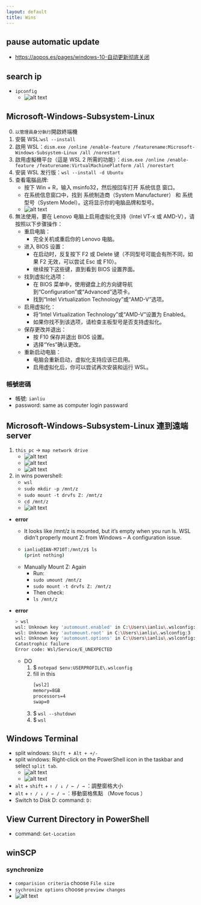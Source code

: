 ```yaml
---
layout: default
title: Wins
---
```

## pause automatic update
- https://aopos.es/pages/windows-10-自动更新彻底关闭

## search ip
- `ipconfig`
    - ![alt text](/assests/images/tools/wins-1.png)

## Microsoft-Windows-Subsystem-Linux
0. `以管理員身分執行`開啟終端機
1. 安裝 WSL:`wsl --install`
2. 啟用 WSL：`dism.exe /online /enable-feature /featurename:Microsoft-Windows-Subsystem-Linux /all /norestart`
3. 啟用虛擬機平台（這是 WSL 2 所需的功能）：`dism.exe /online /enable-feature /featurename:VirtualMachinePlatform /all /norestart`
4. 安装 WSL 发行版：`wsl --install -d Ubuntu`
4. 查看電腦品牌: 
    - 按下 Win + R，输入 msinfo32，然后按回车打开 系统信息 窗口。
    - 在系统信息窗口中，找到 系统制造商（System Manufacturer） 和 系统型号（System Model）。这将显示你的电脑品牌和型号。
    - ![alt text](/assests/images/tools/wins-2.png)
5. 無法使用，要在 Lenovo 电脑上启用虚拟化支持（Intel VT-x 或 AMD-V），请按照以下步骤操作：
    - 重启电脑：
        - 完全关机或重启你的 Lenovo 电脑。
    - 进入 BIOS 设置：
        - 在启动时，反复按下 F2 或 Delete 键（不同型号可能会有所不同，如果 F2 无效，可以尝试 Esc 或 F10）。
        - 继续按下这些键，直到看到 BIOS 设置界面。
    - 找到虚拟化选项：
        - 在 BIOS 菜单中，使用键盘上的方向键导航到“Configuration”或“Advanced”选项卡。
        - 找到“Intel Virtualization Technology”或“AMD-V”选项。
    - 启用虚拟化：
        - 将“Intel Virtualization Technology”或“AMD-V”设置为 Enabled。
        - 如果你找不到该选项，请检查主板型号是否支持虚拟化。
    - 保存更改并退出：
        - 按 F10 保存并退出 BIOS 设置。
        - 选择“Yes”确认更改。
    - 重新启动电脑：
        - 电脑会重新启动，虚拟化支持应该已启用。
        - 启用虚拟化后，你可以尝试再次安装和运行 WSL。

### 帳號密碼
- 帳號: `ianliu`
- password: same as computer login passward

## Microsoft-Windows-Subsystem-Linux 連到遠端server
1. `this pc` -> `map network drive`
    - ![alt text](../assests/images/tools/wins-linux-server-0.png)
    - ![alt text](../assests/images/tools/wins-linux-server-1.png)
    - ![alt text](../assests/images/tools/wins-linux-server-2.png)
2. in wins powershell: 
    - `wsl`
    - `sudo mkdir -p /mnt/z`
    - `sudo mount -t drvfs Z: /mnt/z`
    - `cd /mnt/z`
    - ![alt text](../assests/images/tools/wins-linux-server-3.png)

- **error**
    - It looks like /mnt/z is mounted, but it’s empty when you run ls. WSL didn't properly mount Z: from Windows – A configuration issue.
    - ```bash
      ianliu@IAN-M710T:/mnt/z$ ls
      (print nothing)
      ```
    - Manually Mount Z: Again
        - Run:    
        - `sudo umount /mnt/z`
        - `sudo mount -t drvfs Z: /mnt/z`
        - Then check:
        - `ls /mnt/z`

- **error** 
    ```bash
    > wsl
    wsl: Unknown key 'automount.enabled' in C:\Users\ianliu\.wslconfig:2
    wsl: Unknown key 'automount.root' in C:\Users\ianliu\.wslconfig:3
    wsl: Unknown key 'automount.options' in C:\Users\ianliu\.wslconfig:4
    Catastrophic failure
    Error code: Wsl/Service/E_UNEXPECTED
    ```
    - DO
        1. $ `notepad $env:USERPROFILE\.wslconfig`
        2. fill in this 
            ```txt
            [wsl2]
            memory=8GB
            processors=4
            swap=0
            ```
        3. $ `wsl --shutdown`
        4. $ `wsl`

## Windows Terminal 
- split windows: `Shift + Alt + +/-`
- split windows: Right-click on the PowerShell icon in the taskbar and select `split tab`.
    - ![alt text](../assests/images/tools/wins-4.png)
    - ![alt text](../assests/images/tools/wins-3.png)
- `alt` + `shift` + `↑ / ↓ / ← / →` ：調整窗格大小
- `alt` + `↑ / ↓ / ← / →` ：移動窗格焦點 （Move focus ）
- Switch to Disk D: command: `D:`


## View Current Directory in PowerShell
- command: `Get-Location`

## winSCP
### synchronize
- `comparision criteria` choose `File size`
- `sychronize options` choose `preview changes`
- ![alt text](../assests/images/tools/winscp-1.png)
